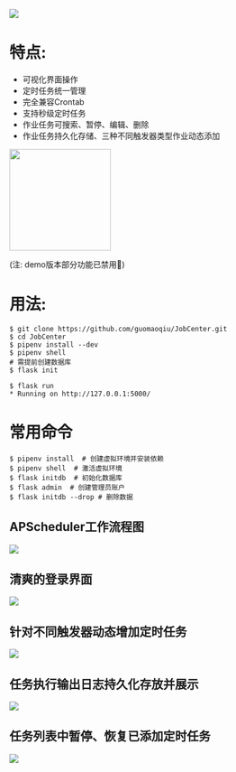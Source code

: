 ![](https://blog.sctux.com/2019/03/19/Flask%E7%BB%93%E5%90%88APScheduler%E5%AE%9E%E7%8E%B0%E5%AE%9A%E6%97%B6%E4%BB%BB%E5%8A%A1%E6%A1%86%E6%9E%B6%E5%B9%B3%E5%8F%B0/info.png)




# 特点:
* 可视化界面操作
* 定时任务统一管理
* 完全兼容Crontab
* 支持秒级定时任务
* 作业任务可搜索、暂停、编辑、删除
* 作业任务持久化存储、三种不同触发器类型作业动态添加

<a href="http://jobcenter.sctux.com/" target="_blank">
  <img src="https://img.alicdn.com/tfs/TB12GX6zW6qK1RjSZFmXXX0PFXa-744-122.png" width="180" />
</a>

(注: demo版本部分功能已禁用🍺)

# 用法:
```
$ git clone https://github.com/guomaoqiu/JobCenter.git
$ cd JobCenter
$ pipenv install --dev
$ pipenv shell
# 需提前创建数据库
$ flask init 

$ flask run
* Running on http://127.0.0.1:5000/
```

# 常用命令

```
$ pipenv install  # 创建虚拟环境并安装依赖
$ pipenv shell  # 激活虚拟环境
$ flask initdb  # 初始化数据库
$ flask admin  # 创建管理员账户
$ flask initdb --drop # 删除数据
```
## APScheduler工作流程图
![](https://blog.sctux.com/2019/03/19/Flask%E7%BB%93%E5%90%88APScheduler%E5%AE%9E%E7%8E%B0%E5%AE%9A%E6%97%B6%E4%BB%BB%E5%8A%A1%E6%A1%86%E6%9E%B6%E5%B9%B3%E5%8F%B0/liuchengtu.png)

## 清爽的登录界面
![](https://blog.sctux.com/2019/03/19/Flask%E7%BB%93%E5%90%88APScheduler%E5%AE%9E%E7%8E%B0%E5%AE%9A%E6%97%B6%E4%BB%BB%E5%8A%A1%E6%A1%86%E6%9E%B6%E5%B9%B3%E5%8F%B0/login.png)

## 针对不同触发器动态增加定时任务
![](https://blog.sctux.com/2019/03/19/Flask%E7%BB%93%E5%90%88APScheduler%E5%AE%9E%E7%8E%B0%E5%AE%9A%E6%97%B6%E4%BB%BB%E5%8A%A1%E6%A1%86%E6%9E%B6%E5%B9%B3%E5%8F%B0/addjob.png)

## 任务执行输出日志持久化存放并展示
![](https://blog.sctux.com/2019/03/19/Flask%E7%BB%93%E5%90%88APScheduler%E5%AE%9E%E7%8E%B0%E5%AE%9A%E6%97%B6%E4%BB%BB%E5%8A%A1%E6%A1%86%E6%9E%B6%E5%B9%B3%E5%8F%B0/stdout.png)

## 任务列表中暂停、恢复已添加定时任务
![](https://blog.sctux.com/2019/03/19/Flask%E7%BB%93%E5%90%88APScheduler%E5%AE%9E%E7%8E%B0%E5%AE%9A%E6%97%B6%E4%BB%BB%E5%8A%A1%E6%A1%86%E6%9E%B6%E5%B9%B3%E5%8F%B0/pausejob.png)


